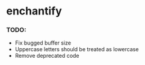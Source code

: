 # enchantify

### TODO:
- Fix bugged buffer size
- Uppercase letters should be treated as lowercase
- Remove deprecated code
